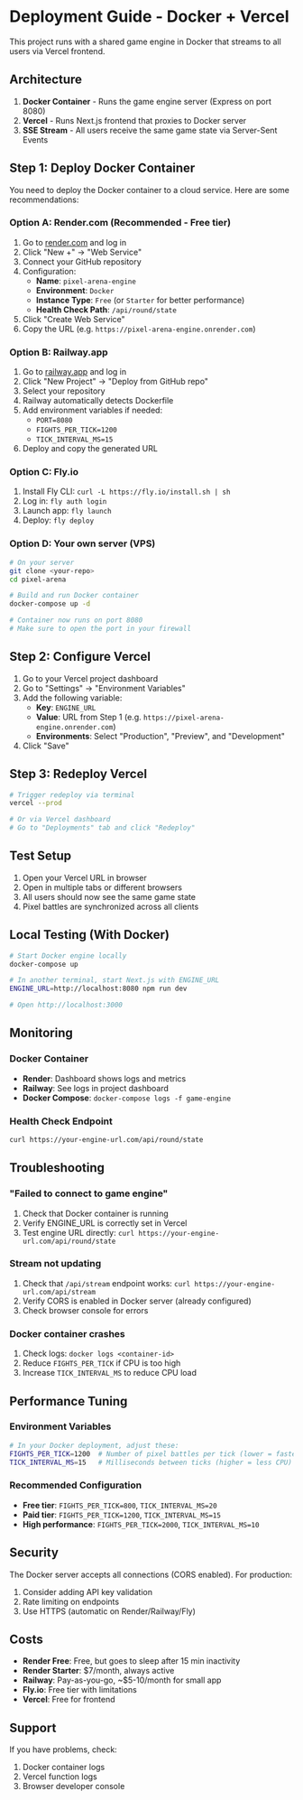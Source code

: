 # Deployment Guide - Docker + Vercel

This project runs with a shared game engine in Docker that streams to all users via Vercel frontend.

## Architecture

1. **Docker Container** - Runs the game engine server (Express on port 8080)
2. **Vercel** - Runs Next.js frontend that proxies to Docker server
3. **SSE Stream** - All users receive the same game state via Server-Sent Events

## Step 1: Deploy Docker Container

You need to deploy the Docker container to a cloud service. Here are some recommendations:

### Option A: Render.com (Recommended - Free tier)

1. Go to [render.com](https://render.com) and log in
2. Click "New +" → "Web Service"
3. Connect your GitHub repository
4. Configuration:
   - **Name**: `pixel-arena-engine`
   - **Environment**: `Docker`
   - **Instance Type**: `Free` (or `Starter` for better performance)
   - **Health Check Path**: `/api/round/state`
5. Click "Create Web Service"
6. Copy the URL (e.g. `https://pixel-arena-engine.onrender.com`)

### Option B: Railway.app

1. Go to [railway.app](https://railway.app) and log in
2. Click "New Project" → "Deploy from GitHub repo"
3. Select your repository
4. Railway automatically detects Dockerfile
5. Add environment variables if needed:
   - `PORT=8080`
   - `FIGHTS_PER_TICK=1200`
   - `TICK_INTERVAL_MS=15`
6. Deploy and copy the generated URL

### Option C: Fly.io

1. Install Fly CLI: `curl -L https://fly.io/install.sh | sh`
2. Log in: `fly auth login`
3. Launch app: `fly launch`
4. Deploy: `fly deploy`

### Option D: Your own server (VPS)

```bash
# On your server
git clone <your-repo>
cd pixel-arena

# Build and run Docker container
docker-compose up -d

# Container now runs on port 8080
# Make sure to open the port in your firewall
```

## Step 2: Configure Vercel

1. Go to your Vercel project dashboard
2. Go to "Settings" → "Environment Variables"
3. Add the following variable:
   - **Key**: `ENGINE_URL`
   - **Value**: URL from Step 1 (e.g. `https://pixel-arena-engine.onrender.com`)
   - **Environments**: Select "Production", "Preview", and "Development"
4. Click "Save"

## Step 3: Redeploy Vercel

```bash
# Trigger redeploy via terminal
vercel --prod

# Or via Vercel dashboard
# Go to "Deployments" tab and click "Redeploy"
```

## Test Setup

1. Open your Vercel URL in browser
2. Open in multiple tabs or different browsers
3. All users should now see the same game state
4. Pixel battles are synchronized across all clients

## Local Testing (With Docker)

```bash
# Start Docker engine locally
docker-compose up

# In another terminal, start Next.js with ENGINE_URL
ENGINE_URL=http://localhost:8080 npm run dev

# Open http://localhost:3000
```

## Monitoring

### Docker Container

- **Render**: Dashboard shows logs and metrics
- **Railway**: See logs in project dashboard
- **Docker Compose**: `docker-compose logs -f game-engine`

### Health Check Endpoint

```bash
curl https://your-engine-url.com/api/round/state
```

## Troubleshooting

### "Failed to connect to game engine"

1. Check that Docker container is running
2. Verify ENGINE_URL is correctly set in Vercel
3. Test engine URL directly: `curl https://your-engine-url.com/api/round/state`

### Stream not updating

1. Check that `/api/stream` endpoint works: `curl https://your-engine-url.com/api/stream`
2. Verify CORS is enabled in Docker server (already configured)
3. Check browser console for errors

### Docker container crashes

1. Check logs: `docker logs <container-id>`
2. Reduce `FIGHTS_PER_TICK` if CPU is too high
3. Increase `TICK_INTERVAL_MS` to reduce CPU load

## Performance Tuning

### Environment Variables

```bash
# In your Docker deployment, adjust these:
FIGHTS_PER_TICK=1200  # Number of pixel battles per tick (lower = faster server)
TICK_INTERVAL_MS=15   # Milliseconds between ticks (higher = less CPU)
```

### Recommended Configuration

- **Free tier**: `FIGHTS_PER_TICK=800`, `TICK_INTERVAL_MS=20`
- **Paid tier**: `FIGHTS_PER_TICK=1200`, `TICK_INTERVAL_MS=15`
- **High performance**: `FIGHTS_PER_TICK=2000`, `TICK_INTERVAL_MS=10`

## Security

The Docker server accepts all connections (CORS enabled). For production:

1. Consider adding API key validation
2. Rate limiting on endpoints
3. Use HTTPS (automatic on Render/Railway/Fly)

## Costs

- **Render Free**: Free, but goes to sleep after 15 min inactivity
- **Render Starter**: $7/month, always active
- **Railway**: Pay-as-you-go, ~$5-10/month for small app
- **Fly.io**: Free tier with limitations
- **Vercel**: Free for frontend

## Support

If you have problems, check:
1. Docker container logs
2. Vercel function logs
3. Browser developer console